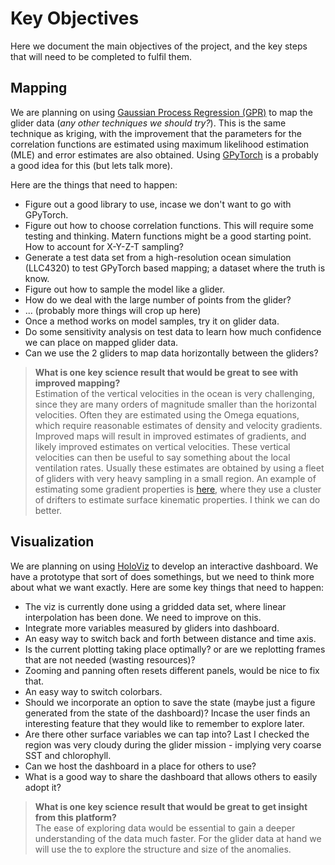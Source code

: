 # Key Objectives 
Here we document the main objectives of the project, and the key steps that will need to be completed to fulfil them. 

## Mapping 
We are planning on using [Gaussian Process Regression (GPR)](https://github.com/dhruvbalwada/glider_map_viz_esci_2021/blob/main/documents/internal_pdfs/GPR_references.md) to map the glider data (*any other techniques we should try?*). This is the same technique as kriging, with the improvement that the parameters for the correlation functions are estimated using maximum likelihood estimation (MLE) and error estimates are also obtained. Using [GPyTorch](https://gpytorch.ai/) is a probably a good idea for this (but lets talk more). 

Here are the things that need to happen:
- Figure out a good library to use, incase we don't want to go with GPyTorch.
- Figure out how to choose correlation functions. This will require some testing and thinking. Matern functions might be a good starting point. How to account for X-Y-Z-T sampling? 
- Generate a test data set from a high-resolution ocean simulation (LLC4320) to test GPyTorch based mapping; a dataset where the truth is know.
- Figure out how to sample the model like a glider.
- How do we deal with the large number of points from the glider?
- ... (probably more things will crop up here)
- Once a method works on model samples, try it on glider data. 
- Do some sensitivity analysis on test data to learn how much confidence we can place on mapped glider data. 
- Can we use the 2 gliders to map data horizontally between the gliders?

>**What is one key science result that would be great to see with improved mapping?**   
    Estimation of the vertical velocities in the ocean is very challenging, since they are many orders of magnitude smaller than the horizontal velocities. Often they are estimated using the Omega equations, which require reasonable estimates of density and velocity gradients. Improved maps will result in improved estimates of gradients, and likely improved estimates on vertical velocities. These vertical velocities can then be useful to say something about the local ventilation rates. 
    Usually these estimates are obtained by using a fleet of gliders with very heavy sampling in a small region. An example of estimating some gradient properties is [here](https://www.mdpi.com/2311-5521/5/3/159/htm), where they use a cluster of drifters to estimate surface kinematic properties. I think we can do better. 


## Visualization
We are planning on using [HoloViz](https://holoviz.org/) to develop an interactive dashboard. We have a prototype that sort of does somethings, but we need to think more about what we want exactly. Here are some key things that need to happen: 

- The viz is currently done using a gridded data set, where linear interpolation has been done. We need to improve on this. 
- Integrate more variables measured by gliders into dashboard.
- An easy way to switch back and forth between distance and time axis. 
- Is the current plotting taking place optimally? or are we replotting frames that are not needed (wasting resources)?
- Zooming and panning often resets different panels, would be nice to fix that. 
- An easy way to switch colorbars. 
- Should we incorporate an option to save the state (maybe just a figure generated from the state of the dashboard)? Incase the user finds an interesting feature that they would like to remember to explore later. 
- Are there other surface variables we can tap into? Last I checked the region was very cloudy during the glider mission - implying very coarse SST and chlorophyll. 
- Can we host the dashboard in a place for others to use? 
- What is a good way to share the dashboard that allows others to easily adopt it?


>**What is one key science result that would be great to get insight from this platform?**   
>The ease of exploring data would be essential to gain a deeper understanding of the data much faster. For the glider data at hand we will use the to explore the structure and size of the anomalies.